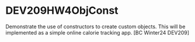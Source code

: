 # DEV209HW4ObjConst
Demonstrate the use of constructors to create custom objects. This will be implemented as a simple online calorie tracking app. [BC Winter24 DEV209]
